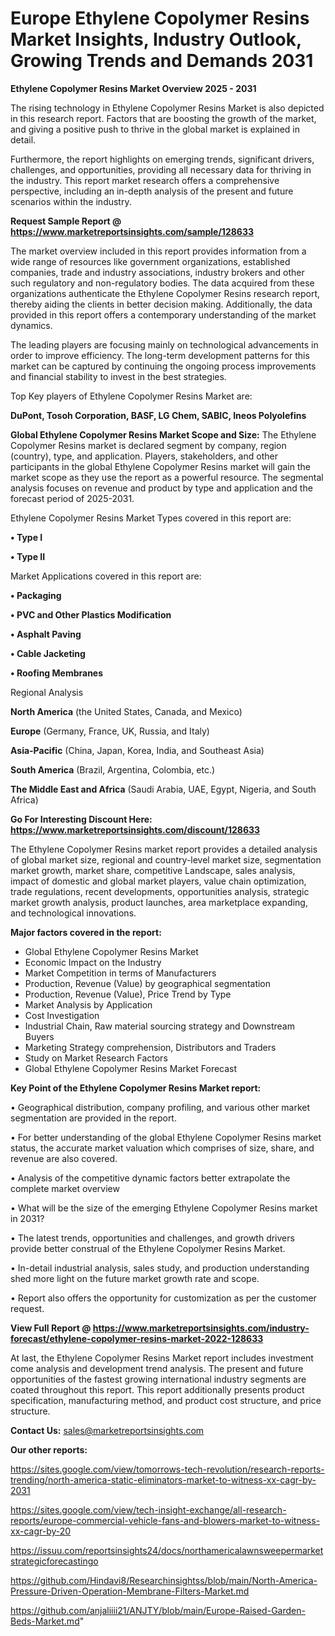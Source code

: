 # Europe Ethylene Copolymer Resins Market Insights, Industry Outlook, Growing Trends and Demands 2031

<Strong> Ethylene Copolymer Resins Market Overview 2025 - 2031</strong>

The rising technology in Ethylene Copolymer Resins Market is also depicted in this research report. Factors that are boosting the growth of the market, and giving a positive push to thrive in the global market is explained in detail.

Furthermore, the report highlights on emerging trends, significant drivers, challenges, and opportunities, providing all necessary data for thriving in the industry. This report market research offers a comprehensive perspective, including an in-depth analysis of the present and future scenarios within the industry.

<strong>Request Sample Report @ <a href=https://www.marketreportsinsights.com/sample/128633>https://www.marketreportsinsights.com/sample/128633</a></strong>

The market overview included in this report provides information from a wide range of resources like government organizations, established companies, trade and industry associations, industry brokers and other such regulatory and non-regulatory bodies. The data acquired from these organizations authenticate the Ethylene Copolymer Resins research report, thereby aiding the clients in better decision making. Additionally, the data provided in this report offers a contemporary understanding of the market dynamics.

The leading players are focusing mainly on technological advancements in order to improve efficiency. The long-term development patterns for this market can be captured by continuing the ongoing process improvements and financial stability to invest in the best strategies.

Top Key players of Ethylene Copolymer Resins Market are:

<strong>DuPont, Tosoh Corporation, BASF, LG Chem, SABIC, Ineos Polyolefins</strong>

<strong><b>Global Ethylene Copolymer Resins Market Scope and Size:</b></strong>
The Ethylene Copolymer Resins market is declared segment by company, region (country), type, and application. Players, stakeholders, and other participants in the global Ethylene Copolymer Resins market will gain the market scope as they use the report as a powerful resource. The segmental analysis focuses on revenue and product by type and application and the forecast period of 2025-2031.

Ethylene Copolymer Resins Market Types covered in this report are:

<strong>• Type I

• Type II</strong>

Market Applications covered in this report are:

<strong>• Packaging

• PVC and Other Plastics Modification

• Asphalt Paving

• Cable Jacketing

• Roofing Membranes</strong> 

Regional Analysis

<strong>North America</strong> (the United States, Canada, and Mexico)

<strong>Europe</strong> (Germany, France, UK, Russia, and Italy)

<strong>Asia-Pacific</strong> (China, Japan, Korea, India, and Southeast Asia)

<strong>South America</strong> (Brazil, Argentina, Colombia, etc.)

<strong>The Middle East and Africa</strong> (Saudi Arabia, UAE, Egypt, Nigeria, and South Africa)

<strong>Go For Interesting Discount Here: <a href=https://www.marketreportsinsights.com/discount/128633>https://www.marketreportsinsights.com/discount/128633</a></strong>

The Ethylene Copolymer Resins market report provides a detailed analysis of global market size, regional and country-level market size, segmentation market growth, market share, competitive Landscape, sales analysis, impact of domestic and global market players, value chain optimization, trade regulations, recent developments, opportunities analysis, strategic market growth analysis, product launches, area marketplace expanding, and technological innovations.

<strong><b>Major factors covered in the report:</b></strong>
<ul>
  <li>Global Ethylene Copolymer Resins Market </li>
  <li>Economic Impact on the Industry</li>
  <li>Market Competition in terms of Manufacturers</li>
  <li>Production, Revenue (Value) by geographical segmentation</li>
  <li>Production, Revenue (Value), Price Trend by Type</li>
  <li>Market Analysis by Application</li>
  <li>Cost Investigation</li>
  <li>Industrial Chain, Raw material sourcing strategy and Downstream Buyers</li>
  <li>Marketing Strategy comprehension, Distributors and Traders</li>
  <li>Study on Market Research Factors</li>
  <li>Global Ethylene Copolymer Resins Market Forecast</li>
</ul>

<strong><b>Key Point of the Ethylene Copolymer Resins Market report:</b></strong>

• Geographical distribution, company profiling, and various other market segmentation are provided in the report.

• For better understanding of the global Ethylene Copolymer Resins market status, the accurate market valuation which comprises of size, share, and revenue are also covered.

• Analysis of the competitive dynamic factors better extrapolate the complete market overview

• What will be the size of the emerging Ethylene Copolymer Resins market in 2031?

• The latest trends, opportunities and challenges, and growth drivers provide better construal of the Ethylene Copolymer Resins Market.

• In-detail industrial analysis, sales study, and production understanding shed more light on the future market growth rate and scope.

• Report also offers the opportunity for customization as per the customer request.

<strong><b>View Full Report @ <a href=https://www.marketreportsinsights.com/industry-forecast/ethylene-copolymer-resins-market-2022-128633>https://www.marketreportsinsights.com/industry-forecast/ethylene-copolymer-resins-market-2022-128633</a></b></strong>


At last, the Ethylene Copolymer Resins Market report includes investment come analysis and development trend analysis. The present and future opportunities of the fastest growing international industry segments are coated throughout this report. This report additionally presents product specification, manufacturing method, and product cost structure, and price structure.

<strong>Contact Us:</strong>
sales@marketreportsinsights.com

<strong>Our other reports:</strong>

<a href=https://sites.google.com/view/tomorrows-tech-revolution/research-reports-trending/north-america-static-eliminators-market-to-witness-xx-cagr-by-2031>https://sites.google.com/view/tomorrows-tech-revolution/research-reports-trending/north-america-static-eliminators-market-to-witness-xx-cagr-by-2031</a>

<a href=https://sites.google.com/view/tech-insight-exchange/all-research-reports/europe-commercial-vehicle-fans-and-blowers-market-to-witness-xx-cagr-by-20>https://sites.google.com/view/tech-insight-exchange/all-research-reports/europe-commercial-vehicle-fans-and-blowers-market-to-witness-xx-cagr-by-20</a>

<a href=https://issuu.com/reportsinsights24/docs/northamericalawnsweepermarketstrategicforecastingo>https://issuu.com/reportsinsights24/docs/northamericalawnsweepermarketstrategicforecastingo</a>

<a href=https://github.com/Hindavi8/Researchinsightss/blob/main/North-America-Pressure-Driven-Operation-Membrane-Filters-Market.md>https://github.com/Hindavi8/Researchinsightss/blob/main/North-America-Pressure-Driven-Operation-Membrane-Filters-Market.md</a>

<a href=https://github.com/anjaliiii21/ANJTY/blob/main/Europe-Raised-Garden-Beds-Market.md>https://github.com/anjaliiii21/ANJTY/blob/main/Europe-Raised-Garden-Beds-Market.md</a>"
